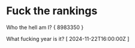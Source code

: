 # Fuck the rankings

Who the hell am I?
{ 8983350 }

What fucking year is it?
[ 2024-11-22T16:00:00Z ]
